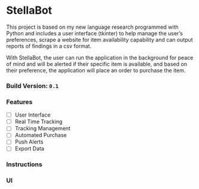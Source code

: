 # StellaBot

This project is based on my new language research programmed with Python and includes a user interface (tkinter) to help
manage the user’s preferences, scrape a website for item availability capability and can output reports of 
findings in a csv format. 

With StellaBot, the user can run the application in the background for peace of mind and will 
be alerted if their specific item is available, and based on their preference, 
the application will place an order to purchase the item.

### Build Version: `0.1`

### Features

- [ ] User Interface
- [ ] Real Time Tracking
- [ ] Tracking Management
- [ ] Automated Purchase
- [ ] Push Alerts
- [ ] Export Data

### Instructions


### UI